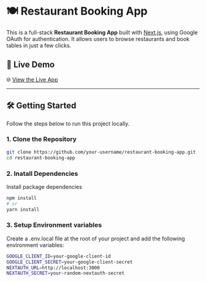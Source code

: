# 🍽️ Restaurant Booking App

This is a full-stack **Restaurant Booking App** built with [Next.js](https://nextjs.org), using Google OAuth for authentication. It allows users to browse restaurants and book tables in just a few clicks.

## 🚀 Live Demo

🌐 [View the Live App](https://restaurant-booking-frontend-rho.vercel.app)

---

## 🛠️ Getting Started

Follow the steps below to run this project locally.

### 1. Clone the Repository

```bash
git clone https://github.com/your-username/restaurant-booking-app.git
cd restaurant-booking-app
```

### 2. Inatall Dependencies
Install package dependencies
```bash
npm install
# or
yarn install
```

### 3. Setup Environment variables
Create a .env.local file at the root of your project and add the following environment variables:
```bash
GOOGLE_CLIENT_ID=your-google-client-id
GOOGLE_CLIENT_SECRET=your-google-client-secret
NEXTAUTH_URL=http://localhost:3000
NEXTAUTH_SECRET=your-random-nextauth-secret
```